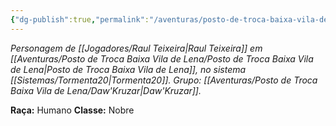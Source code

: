 ```yaml
---
{"dg-publish":true,"permalink":"/aventuras/posto-de-troca-baixa-vila-de-lena/johnny-festeiro/"}
---
```


*Personagem de [[Jogadores/Raul Teixeira\|Raul Teixeira]] em [[Aventuras/Posto de Troca Baixa Vila de Lena/Posto de Troca Baixa Vila de Lena\|Posto de Troca Baixa Vila de Lena]], no sistema [[Sistemas/Tormenta20\|Tormenta20]].*
*Grupo: [[Aventuras/Posto de Troca Baixa Vila de Lena/Daw'Kruzar\|Daw'Kruzar]].*

**Raça:** Humano
**Classe:** Nobre